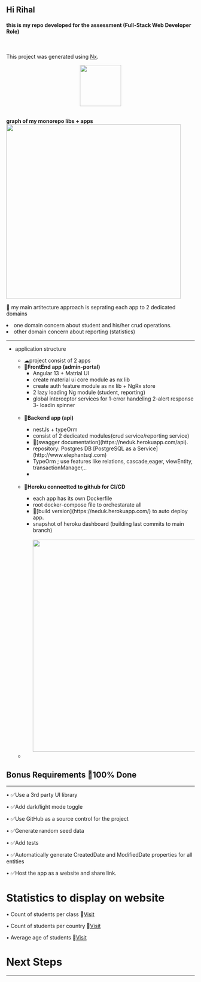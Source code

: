 
<h2>Hi Rihal</h2>
<h4>
this is my repo developed for the assessment (Full-Stack Web Developer Role) 
  </h4>
<br>

This project was generated using [Nx](https://nx.dev).
<p style="text-align: center;"><img src="https://raw.githubusercontent.com/nrwl/nx/master/images/nx-logo.png" width="110"></p>
<br>
<b>graph of my monorepo libs + apps</b>
<img src="https://github.com/mojtabaPourmirzaei/rihal-devops/blob/main/rihal/apps/admin-portal/src/assets/project-graph.png" width="466">
<br>


🔎 my main artitecture approach is seprating each app to 2 dedicated domains
<li>
one domain concern about student and his/her crud operations.
  </li>
<li>
other domain concern about reporting (statistics) 
</li>
<hr/>
<ul>
  <li>application structure</li>
  <ul>
<li>☁project consist of 2 apps</li>
  <li>🔵<b>FrontEnd app (admin-portal)</b>
    <ul>
      <li>Angular 13 + Matrial UI</li>
      <li>create material ui core module as nx lib</li>
      <li>create auth feature module as nx lib + NgRx store </li>
      <li>2 lazy loading Ng module (student, reporting)</li>
      <li>global interceptor services for 1-error handeling 2-alert response 3- loadin spinner</li>
       <br>
    </ul>
  </li>
    <li>🔵<b>Backend app (api)</b></li>
    <ul>
      <li>nestJs + typeOrm</li>
      <li>consist of 2 dedicated modules(crud service/reporting service)</li>
      <li>🔎[swagger documentation](https://neduk.herokuapp.com/api).</li>
      <li>repository: Postgres DB [PostgreSQL as a Service](http://www.elephantsql.com)</li>
      <li>TypeOrm ; use features like relations, cascade,eager, viewEntity, transactionManager,..</li>
      <li></li>
      <br>
    </ul>
        <li>🔵<b>Heroku connectted to github for CI/CD</b></li>
      <ul>
      <li>each app has its own Dockerfile</li>
      <li>root docker-compose file to orchestarate all</li>
      <li>🔎[build version](https://neduk.herokuapp.com/) to auto deploy app. </li>
      <li>snapshot of heroku dashboard (building last commits to main branch)
      <br> <br>
        <img src="https://github.com/mojtabaPourmirzaei/rihal-devops/blob/main/rihal/apps/admin-portal/src/assets/herokuDashboard.png" width="566">
      </li>
      </ul>
  <li></li>
</ul>
</ul>
<h2>Bonus Requirements 💎100% Done</h2>
<hr>
• ✅Use a 3rd party UI library

• ✅Add dark/light mode toggle

• ✅Use GitHub as a source control for the project

• ✅Generate random seed data

• ✅Add tests

• ✅Automatically generate CreatedDate and ModifiedDate properties for all entities

• ✅Host the app as a website and share link.

<h1>Statistics to display on website</h1>

• Count of students per class
 🔎[Visit](https://neduk.herokuapp.com/admin/summeryBy;by=classes)

• Count of students per country
 🔎[Visit](https://neduk.herokuapp.com/admin/summeryBy;by=countries)

• Average age of students
 🔎[Visit](https://neduk.herokuapp.com/admin/summeryBy;by=ageAverage)


<h1>Next Steps</h1>
<hr>


